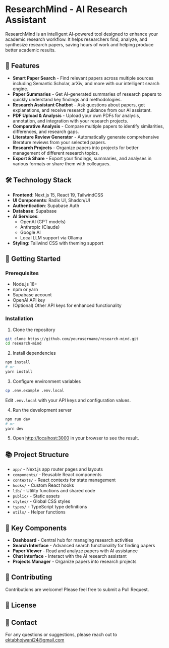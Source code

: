 # ResearchMind - AI Research Assistant

ResearchMind is an intelligent AI-powered tool designed to enhance your academic research workflow. It helps researchers find, analyze, and synthesize research papers, saving hours of work and helping produce better academic results.

## 🚀 Features

- **Smart Paper Search** - Find relevant papers across multiple sources including Semantic Scholar, arXiv, and more with our intelligent search engine.
- **Paper Summaries** - Get AI-generated summaries of research papers to quickly understand key findings and methodologies.
- **Research Assistant Chatbot** - Ask questions about papers, get explanations, and receive research guidance from our AI assistant.
- **PDF Upload & Analysis** - Upload your own PDFs for analysis, annotation, and integration with your research projects.
- **Comparative Analysis** - Compare multiple papers to identify similarities, differences, and research gaps.
- **Literature Review Generator** - Automatically generate comprehensive literature reviews from your selected papers.
- **Research Projects** - Organize papers into projects for better management of different research topics.
- **Export & Share** - Export your findings, summaries, and analyses in various formats or share them with colleagues.

## 🛠️ Technology Stack

- **Frontend**: Next.js 15, React 19, TailwindCSS
- **UI Components**: Radix UI, Shadcn/UI
- **Authentication**: Supabase Auth
- **Database**: Supabase
- **AI Services**: 
  - OpenAI (GPT models)
  - Anthropic (Claude)
  - Google AI
  - Local LLM support via Ollama
- **Styling**: Tailwind CSS with theming support

## 🚀 Getting Started

### Prerequisites

- Node.js 18+ 
- npm or yarn
- Supabase account
- OpenAI API key
- (Optional) Other API keys for enhanced functionality

### Installation

1. Clone the repository
```bash
git clone https://github.com/yourusername/research-mind.git
cd research-mind
```

2. Install dependencies
```bash
npm install
# or
yarn install
```

3. Configure environment variables
```bash
cp .env.example .env.local
```
Edit `.env.local` with your API keys and configuration values.

4. Run the development server
```bash
npm run dev
# or
yarn dev
```

5. Open [http://localhost:3000](http://localhost:3000) in your browser to see the result.

## 📚 Project Structure

- `app/` - Next.js app router pages and layouts
- `components/` - Reusable React components
- `contexts/` - React contexts for state management
- `hooks/` - Custom React hooks
- `lib/` - Utility functions and shared code
- `public/` - Static assets
- `styles/` - Global CSS styles
- `types/` - TypeScript type definitions
- `utils/` - Helper functions

## 🧩 Key Components

- **Dashboard** - Central hub for managing research activities
- **Search Interface** - Advanced search functionality for finding papers
- **Paper Viewer** - Read and analyze papers with AI assistance
- **Chat Interface** - Interact with the AI research assistant
- **Projects Manager** - Organize papers into research projects

## 🤝 Contributing

Contributions are welcome! Please feel free to submit a Pull Request.

## 📄 License


## 🔗 Contact

For any questions or suggestions, please reach out to ektabhojwani24@gmail.com 